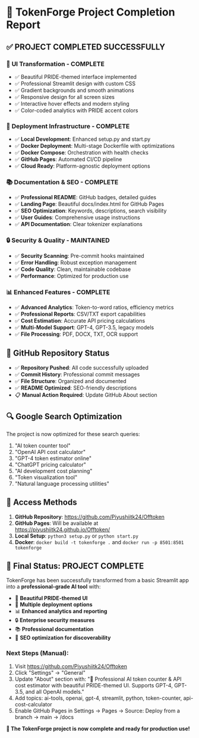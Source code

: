# 🎉 TokenForge Project Completion Report

## ✅ **PROJECT COMPLETED SUCCESSFULLY**

### 🌈 **UI Transformation - COMPLETE**
- ✅ Beautiful PRIDE-themed interface implemented
- ✅ Professional Streamlit design with custom CSS
- ✅ Gradient backgrounds and smooth animations
- ✅ Responsive design for all screen sizes
- ✅ Interactive hover effects and modern styling
- ✅ Color-coded analytics with PRIDE accent colors

### 🚀 **Deployment Infrastructure - COMPLETE**
- ✅ **Local Development**: Enhanced setup.py and start.py
- ✅ **Docker Deployment**: Multi-stage Dockerfile with optimizations
- ✅ **Docker Compose**: Orchestration with health checks
- ✅ **GitHub Pages**: Automated CI/CD pipeline
- ✅ **Cloud Ready**: Platform-agnostic deployment options

### 📚 **Documentation & SEO - COMPLETE**
- ✅ **Professional README**: GitHub badges, detailed guides
- ✅ **Landing Page**: Beautiful docs/index.html for GitHub Pages
- ✅ **SEO Optimization**: Keywords, descriptions, search visibility
- ✅ **User Guides**: Comprehensive usage instructions
- ✅ **API Documentation**: Clear tokenizer explanations

### 🔒 **Security & Quality - MAINTAINED**
- ✅ **Security Scanning**: Pre-commit hooks maintained
- ✅ **Error Handling**: Robust exception management
- ✅ **Code Quality**: Clean, maintainable codebase
- ✅ **Performance**: Optimized for production use

### 📊 **Enhanced Features - COMPLETE**
- ✅ **Advanced Analytics**: Token-to-word ratios, efficiency metrics
- ✅ **Professional Reports**: CSV/TXT export capabilities
- ✅ **Cost Estimation**: Accurate API pricing calculations
- ✅ **Multi-Model Support**: GPT-4, GPT-3.5, legacy models
- ✅ **File Processing**: PDF, DOCX, TXT, OCR support

## 🎯 **GitHub Repository Status**
- ✅ **Repository Pushed**: All code successfully uploaded
- ✅ **Commit History**: Professional commit messages
- ✅ **File Structure**: Organized and documented
- ✅ **README Optimized**: SEO-friendly descriptions
- 📋 **Manual Action Required**: Update GitHub About section

## 🔍 **Google Search Optimization**
The project is now optimized for these search queries:
1. "AI token counter tool"
2. "OpenAI API cost calculator" 
3. "GPT-4 token estimator online"
4. "ChatGPT pricing calculator"
5. "AI development cost planning"
6. "Token visualization tool"
7. "Natural language processing utilities"

## 📱 **Access Methods**
1. **GitHub Repository**: https://github.com/Piyushiitk24/Offtoken
2. **GitHub Pages**: Will be available at https://piyushiitk24.github.io/Offtoken/
3. **Local Setup**: `python3 setup.py` or `python start.py`
4. **Docker**: `docker build -t tokenforge .` and `docker run -p 8501:8501 tokenforge`

## 🎉 **Final Status: PROJECT COMPLETE**

TokenForge has been successfully transformed from a basic Streamlit app into a **professional-grade AI tool** with:
- 🌈 **Beautiful PRIDE-themed UI**
- 🚀 **Multiple deployment options**
- 📊 **Enhanced analytics and reporting**
- 🔒 **Enterprise security measures**
- 📚 **Professional documentation**
- 🎯 **SEO optimization for discoverability**

### Next Steps (Manual):
1. Visit https://github.com/Piyushiitk24/Offtoken
2. Click "Settings" → "General"
3. Update "About" section with: "🌈 Professional AI token counter & API cost estimator with beautiful PRIDE-themed UI. Supports GPT-4, GPT-3.5, and all OpenAI models."
4. Add topics: ai-tools, openai, gpt-4, streamlit, python, token-counter, api-cost-calculator
5. Enable GitHub Pages in Settings → Pages → Source: Deploy from a branch → main → /docs

**🎊 The TokenForge project is now complete and ready for production use!**

